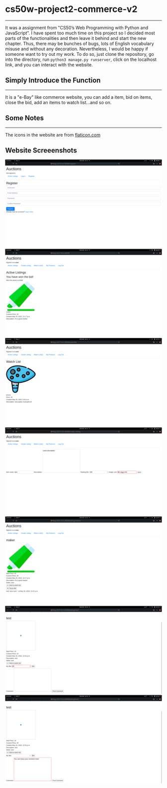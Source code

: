 # cs50w-project2-commerce-v2
---
It was a assignment from "CS50’s Web Programming with Python and JavaScript". I have spent too much time on this project so I decided
most parts of the functionalities and then leave it behind and start the new chapter. Thus, there may be bunches of bugs, lots of English 
vocabulary misuse and without any decoration. Nevertheless, I would be happy if someone want to try out my work. To do so, just clone the repository,
go into the directory, run ```python3 manage.py runserver```, click on the localhost link, and you can interact with the website.

## Simply Introduce the Function
---
It is a "e-Bay" like commerce website, you can add a item, bid on items, close the bid, add an items to watch list...and so on.

## Some Notes
---
The icons in the website are from [flaticon.com](https://www.flaticon.com/)

## Website Screeenshots
<img src="https://github.com/tars3017/cs50w-project2-commerce-v2/blob/main/Screenshots/Screenshot%20from%202022-05-25%2020-51-28.png">
<img src="https://github.com/tars3017/cs50w-project2-commerce-v2/blob/main/Screenshots/Screenshot%20from%202022-05-25%2020-51-42.png">
<img src="https://github.com/tars3017/cs50w-project2-commerce-v2/blob/main/Screenshots/Screenshot%20from%202022-05-25%2020-51-47.png">
<img src="https://github.com/tars3017/cs50w-project2-commerce-v2/blob/main/Screenshots/Screenshot%20from%202022-05-25%2020-52-11.png">
<img src="https://github.com/tars3017/cs50w-project2-commerce-v2/blob/main/Screenshots/Screenshot%20from%202022-05-25%2020-52-26.png">
<img src="https://github.com/tars3017/cs50w-project2-commerce-v2/blob/main/Screenshots/Screenshot%20from%202022-05-25%2020-53-22.png">
<img src="https://github.com/tars3017/cs50w-project2-commerce-v2/blob/main/Screenshots/Screenshot%20from%202022-05-25%2020-53-42.png">
